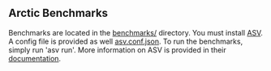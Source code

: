 ## Arctic Benchmarks

Benchmarks are located in the [benchmarks/](benchmarks/) directory. You must install [ASV](https://github.com/spacetelescope/asv/). A config file is provided as well [asv.conf.json](asv.conf.json). To run the benchmarks, simply run 'asv run'. More information on ASV is provided in their [documentation](http://asv.readthedocs.org/en/latest/using.html).